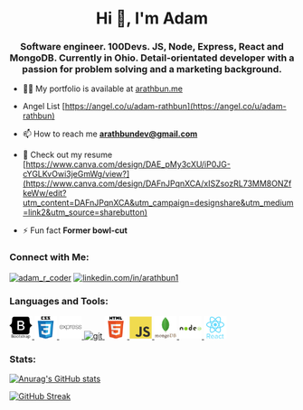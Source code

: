 <h1 align="center">Hi 👋, I'm Adam</h1>
<h3 align="center">Software engineer. 100Devs. JS, Node, Express, React and MongoDB. Currently in Ohio. Detail-orientated developer with a passion for problem solving and a marketing background.</h3>

- 👨‍💻 My portfolio is available at [arathbun.me](arathbun.me)

- Angel List [https://angel.co/u/adam-rathbun](https://angel.co/u/adam-rathbun)

- 📫 How to reach me **arathbundev@gmail.com**

- 📄 Check out my resume [https://www.canva.com/design/DAE_pMy3cXU/iP0JG-cYGLKvOwi3jeGmWg/view?](https://www.canva.com/design/DAFnJPqnXCA/xISZsozRL73MM8ONZfkeWw/edit?utm_content=DAFnJPqnXCA&utm_campaign=designshare&utm_medium=link2&utm_source=sharebutton)

- ⚡ Fun fact **Former bowl-cut**

<h3 align="left">Connect with Me:</h3>
<p align="left">
<a href="https://twitter.com/adam_r_coder" target="blank"><img align="center" src="https://raw.githubusercontent.com/rahuldkjain/github-profile-readme-generator/master/src/images/icons/Social/twitter.svg" alt="adam_r_coder" height="30" width="40" /></a>
<a href="https://linkedin.com/in/linkedin.com/in/arathbun1" target="blank"><img align="center" src="https://raw.githubusercontent.com/rahuldkjain/github-profile-readme-generator/master/src/images/icons/Social/linked-in-alt.svg" alt="linkedin.com/in/arathbun1" height="30" width="40" /></a>
</p>

<h3 align="left">Languages and Tools:</h3>
<p align="left"> <a href="https://getbootstrap.com" target="_blank" rel="noreferrer"> <img src="https://raw.githubusercontent.com/devicons/devicon/master/icons/bootstrap/bootstrap-plain-wordmark.svg" alt="bootstrap" width="40" height="40"/> </a> <a href="https://www.w3schools.com/css/" target="_blank" rel="noreferrer"> <img src="https://raw.githubusercontent.com/devicons/devicon/master/icons/css3/css3-original-wordmark.svg" alt="css3" width="40" height="40"/> </a> <a href="https://expressjs.com" target="_blank" rel="noreferrer"> <img src="https://raw.githubusercontent.com/devicons/devicon/master/icons/express/express-original-wordmark.svg" alt="express" width="40" height="40"/> </a> <a href="https://git-scm.com/" target="_blank" rel="noreferrer"> <img src="https://www.vectorlogo.zone/logos/git-scm/git-scm-icon.svg" alt="git" width="40" height="40"/> </a> <a href="https://www.w3.org/html/" target="_blank" rel="noreferrer"> <img src="https://raw.githubusercontent.com/devicons/devicon/master/icons/html5/html5-original-wordmark.svg" alt="html5" width="40" height="40"/> </a> <a href="https://developer.mozilla.org/en-US/docs/Web/JavaScript" target="_blank" rel="noreferrer"> <img src="https://raw.githubusercontent.com/devicons/devicon/master/icons/javascript/javascript-original.svg" alt="javascript" width="40" height="40"/> </a> <a href="https://www.mongodb.com/" target="_blank" rel="noreferrer"> <img src="https://raw.githubusercontent.com/devicons/devicon/master/icons/mongodb/mongodb-original-wordmark.svg" alt="mongodb" width="40" height="40"/> </a> <a href="https://nodejs.org" target="_blank" rel="noreferrer"> <img src="https://raw.githubusercontent.com/devicons/devicon/master/icons/nodejs/nodejs-original-wordmark.svg" alt="nodejs" width="40" height="40"/> </a> <a href="https://reactjs.org/" target="_blank" rel="noreferrer"> <img src="https://raw.githubusercontent.com/devicons/devicon/master/icons/react/react-original-wordmark.svg" alt="react" width="40" height="40"/> </a> </p>

<h3 align="left">Stats:</h3>

[![Anurag's GitHub stats](https://github-readme-stats.vercel.app/api?username=adamRathbun)](https://github.com/anuraghazra/github-readme-stats)

[![GitHub Streak](https://github-readme-streak-stats.herokuapp.com/?user=adamRathbun&theme=dark)](https://git.io/streak-stats)

